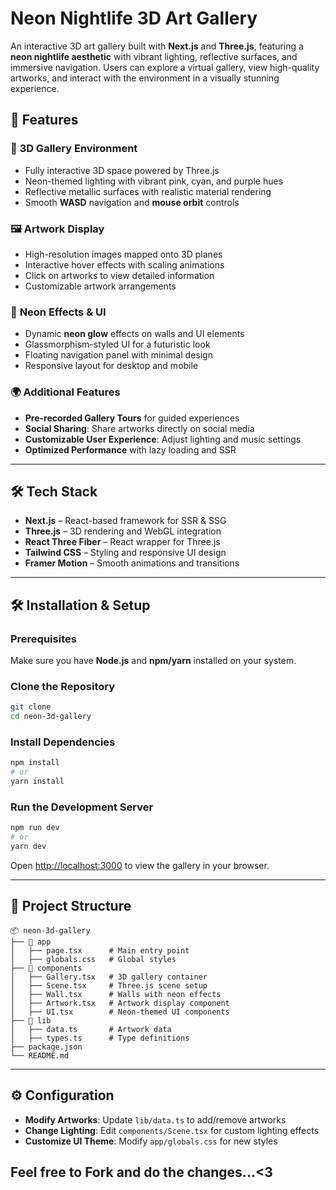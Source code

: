 # Neon Nightlife 3D Art Gallery

An interactive 3D art gallery built with **Next.js** and **Three.js**, featuring a **neon nightlife aesthetic** with vibrant lighting, reflective surfaces, and immersive navigation. Users can explore a virtual gallery, view high-quality artworks, and interact with the environment in a visually stunning experience.

## 🚀 Features

### 🎨 **3D Gallery Environment**
- Fully interactive 3D space powered by Three.js
- Neon-themed lighting with vibrant pink, cyan, and purple hues
- Reflective metallic surfaces with realistic material rendering
- Smooth **WASD** navigation and **mouse orbit** controls

### 🖼️ **Artwork Display**
- High-resolution images mapped onto 3D planes
- Interactive hover effects with scaling animations
- Click on artworks to view detailed information
- Customizable artwork arrangements

### 🌟 **Neon Effects & UI**
- Dynamic **neon glow** effects on walls and UI elements
- Glassmorphism-styled UI for a futuristic look
- Floating navigation panel with minimal design
- Responsive layout for desktop and mobile

### 🌍 **Additional Features**
- **Pre-recorded Gallery Tours** for guided experiences
- **Social Sharing**: Share artworks directly on social media
- **Customizable User Experience**: Adjust lighting and music settings
- **Optimized Performance** with lazy loading and SSR

---

## 🛠️ Tech Stack


- **Next.js** – React-based framework for SSR & SSG
- **Three.js** – 3D rendering and WebGL integration
- **React Three Fiber** – React wrapper for Three.js
- **Tailwind CSS** – Styling and responsive UI design
- **Framer Motion** – Smooth animations and transitions

---

## 🛠️ Installation & Setup

### **Prerequisites**
Make sure you have **Node.js** and **npm/yarn** installed on your system.

### **Clone the Repository**
```sh
git clone
cd neon-3d-gallery
```

### **Install Dependencies**
```sh
npm install
# or
yarn install
```

### **Run the Development Server**
```sh
npm run dev
# or
yarn dev
```
Open [http://localhost:3000](http://localhost:3000) to view the gallery in your browser.

---

## 📁 Project Structure
```
📦 neon-3d-gallery
├── 📂 app
│   ├── page.tsx      # Main entry point
│   ├── globals.css   # Global styles
├── 📂 components
│   ├── Gallery.tsx   # 3D gallery container
│   ├── Scene.tsx     # Three.js scene setup
│   ├── Wall.tsx      # Walls with neon effects
│   ├── Artwork.tsx   # Artwork display component
│   ├── UI.tsx        # Neon-themed UI components
├── 📂 lib
│   ├── data.ts       # Artwork data
│   ├── types.ts      # Type definitions
├── package.json
└── README.md
```

---

## ⚙️ Configuration
- **Modify Artworks**: Update `lib/data.ts` to add/remove artworks
- **Change Lighting**: Edit `components/Scene.tsx` for custom lighting effects
- **Customize UI Theme**: Modify `app/globals.css` for new styles

Feel free to Fork and do the changes...<3
---


